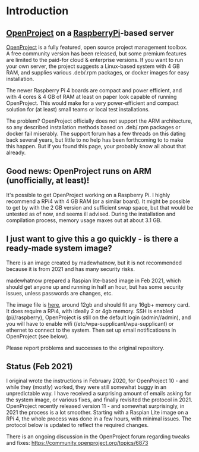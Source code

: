# Introduction

## [OpenProject](https://www.openproject.org/) on a [RaspberryPi](https://www.amazon.com/Raspberry-Model-2019-Quad-Bluetooth/dp/B07TC2BK1X/ref=sxin_3_ac_d_pm?ac_md=3-0-VW5kZXIgJDc1-ac_d_pm&cv_ct_cx=raspberry+pi+4+4gb&keywords=raspberry+pi+4+4gb&pd_rd_i=B07TC2BK1X&pd_rd_r=e622118f-8bbf-43e5-ba7b-2da482551e9b&pd_rd_w=30pUf&pd_rd_wg=8t2FQ&pf_rd_p=0e223c60-bcf8-4663-98f3-da892fbd4372&pf_rd_r=8PG76Q9PBRF32SW9MH8G&psc=1&qid=1582422684)-based server 

[OpenProject](https://www.openproject.org/) is a fully featured, open source project management toolbox.  
A free community version has been released, but some premium features are limited to the paid-for cloud & enterprise versions. 
If you want to run your own server, the project suggests a Linux-based system with 4 GB RAM, and supplies various .deb/.rpm packages, or docker images for easy installation. 

The newer Raspberry Pi 4 boards are compact and power efficient, and with 4 cores & 4 GB of RAM at least on paper look capable of running OpenProject. This would make for a very power-efficient and compact solution for (at least) small teams or local test installations.  

The problem? OpenProject officially does not support the ARM architecture, so any described installation methods based on .deb/.rpm packages or docker fail miserably. The support forum has a few threads on this dating back several years, but little to no help has been forthcoming to to make this happen. But if you found this page, your probably know all about that already. 

## Good news: OpenProject runs on ARM (unofficially, at least)!

It's possible to get OpenProject working on a Raspberry Pi. I highly recommend a RPi4 with 4 GB RAM (or a similar board). It might be possible to get by with the 2 GB version and sufficient swap space, but that would be untested as of now, and seems ill advised. During the installation and compilation process, memory usage maxes out at about 3.1 GB. 

## I just want to give this a go quickly - is there a ready-made system image?

There is an image created by madewhatnow, but it is not recommended because it is from 2021 and has many security risks.

madewhatnow prepared a Raspian lite-based image in Feb 2021, which should get anyone up and running in half an hour, but has some security issues, unless passwords are changes, etc.

The image file is [here](https://drive.google.com/file/d/1qBzWME8BCVja0HickLo_SOcvsUL5sUEC/view?usp=sharing), around 12gb and should fit any 16gb+ memory card. It does require a RPi4, with ideally 2 or 4gb memory. SSH is enabled (pi//raspberry), OpenProject is still on the default login (admin//admin), and you will have to enable wifi (/etc/wpa-supplicant/wpa-supplicant) or ethernet to connect to the system. Then set up email notificatiosns in OpenProject (see below). 

Please report problems and successes to the original repository.

## Status (Feb 2021)

I original wrote the instructions in February 2020, for OpenProject 10 - and while they (mostly) worked, they were still somewhat buggy in an unpredictable way. I have received a surprising amount of emails asking for the system image, or various fixes, and finally revisited the protocol in 2021. OpenProject recently released version 11 - and somewhat surprisingly, in 2021 the process is a lot smoother. Starting with a Raspian Lite image on a  RPi 4, the whole process was done in a few hours, with minimal issues. The protocol below is updated to reflect the required changes. 

There is an ongoing discussion in the OpenProject forum regarding tweaks and fixes: https://community.openproject.org/topics/6873
